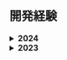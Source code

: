 ## 開発経験

<details>
<summary><strong>2024</strong></summary>

- **DeNA(サマーインターンシップ)**: 課題アプリ改修のチーム対抗コンペで、性能改善および新機能開発(優勝🎉)
- **NRIデジタル(サマーインターンシップ)**: DXエキスパートコースで、ID-POSデータの分析ツールを企画・開発
- **サイボウズ(サマーインターンシップ)**: kintone開発コースで、kintoneのサーバーサイド開発に従事([記事](https://blog.cybozu.io/entry/2024/11/01/080000)内のメンテナンスモード開発)
- **[FunalabJudge](https://github.com/funalab/FunalabJudge)**: 研究室の新入生教育の効率化のため、C言語の自動採点&課題管理ツールを開発
- **[WeirdImageGuesser](https://github.com/MIAopenroad/WeirdImageGuesser)**: [技育CAMP ハッカソン](https://talent.supporterz.jp/events/36ac135b-7f4d-413c-8875-115760dccef7/)にて、OpenAIのAPIを使ったゲームを開発
- **[ScalarDBAssignment](https://github.com/MIAopenroad/ScalarDBAssignment)**: 大学院の授業課題として、[ScalarDB](https://www.scalar-labs.com/scalardb)を用いたE-コマースサイトのデモを開発

</details>

<details>
<summary><strong>2023</strong></summary>

- **[マーケティング支援サービス](https://prtimes.jp/main/html/rd/p/000000133.000009799.html)**: [かっこ株式会社](https://cacco.co.jp/)での長期インターンにて、マーケティング支援を目的としたWebアプリケーションを開発

</details>
